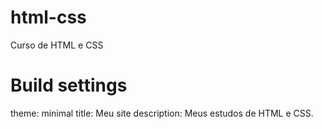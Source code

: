 # html-css
 Curso de HTML e CSS

# Build settings
theme: minimal
title: Meu site
description: Meus estudos de HTML e CSS.